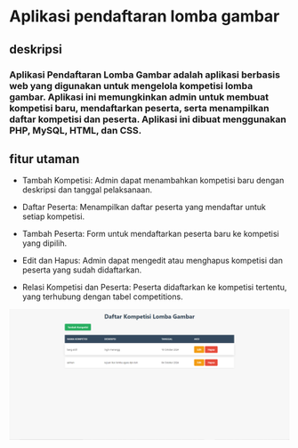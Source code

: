 # Aplikasi pendaftaran lomba gambar #

## deskripsi ##

### Aplikasi Pendaftaran Lomba Gambar adalah aplikasi berbasis web yang digunakan untuk mengelola kompetisi lomba gambar. Aplikasi ini memungkinkan admin untuk membuat kompetisi baru, mendaftarkan peserta, serta menampilkan daftar kompetisi dan peserta. Aplikasi ini dibuat menggunakan PHP, MySQL, HTML, dan CSS. ###

## fitur utaman ##

- Tambah Kompetisi: Admin dapat menambahkan kompetisi baru dengan deskripsi dan tanggal pelaksanaan.

- Daftar Peserta: Menampilkan daftar peserta yang mendaftar untuk setiap kompetisi.

- Tambah Peserta: Form untuk mendaftarkan peserta baru ke kompetisi yang dipilih.

- Edit dan Hapus: Admin dapat mengedit atau menghapus kompetisi dan peserta yang sudah didaftarkan.

- Relasi Kompetisi dan Peserta: Peserta didaftarkan ke kompetisi tertentu, yang terhubung dengan tabel competitions.

![pet](screenshot/lomba.png)
